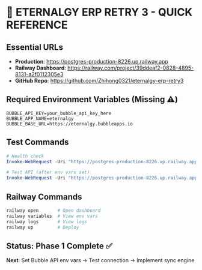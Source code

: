 # 🚀 ETERNALGY ERP RETRY 3 - QUICK REFERENCE

## Essential URLs
- **Production**: https://postgres-production-8226.up.railway.app
- **Railway Dashboard**: https://railway.com/project/39ddeaf2-0828-4895-8131-a2f0112305e3
- **GitHub Repo**: https://github.com/Zhihong0321/eternalgy-erp-retry3

## Required Environment Variables (Missing ⚠️)
```
BUBBLE_API_KEY=your_bubble_api_key_here
BUBBLE_APP_NAME=eternalgy  
BUBBLE_BASE_URL=https://eternalgy.bubbleapps.io
```

## Test Commands
```powershell
# Health check
Invoke-WebRequest -Uri "https://postgres-production-8226.up.railway.app/health"

# Test API (after env vars set)
Invoke-WebRequest -Uri "https://postgres-production-8226.up.railway.app/api/test/bubble"
```

## Railway Commands
```bash
railway open       # Open dashboard
railway variables  # View env vars
railway logs       # View logs
railway up         # Deploy
```

## Status: Phase 1 Complete ✅
**Next**: Set Bubble API env vars → Test connection → Implement sync engine
